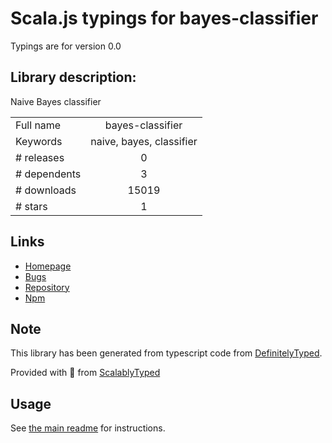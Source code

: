 
# Scala.js typings for bayes-classifier

Typings are for version 0.0

## Library description:
Naive Bayes classifier

|                    |                 |
| ------------------ | :-------------: |
| Full name          | bayes-classifier |
| Keywords           | naive, bayes, classifier |
| # releases         | 0 |
| # dependents       | 3 |
| # downloads        | 15019 |
| # stars            | 1 |

## Links
- [Homepage](https://github.com/miguelmota/bayes-classifier)
- [Bugs](https://github.com/miguelmota/bayes-classifier/issues)
- [Repository](https://github.com/miguelmota/bayes-classifier)
- [Npm](https://www.npmjs.com/package/bayes-classifier)
    


## Note
This library has been generated from typescript code from [DefinitelyTyped](https://definitelytyped.org).

Provided with :purple_heart: from [ScalablyTyped](https://github.com/oyvindberg/ScalablyTyped)

## Usage
See [the main readme](../../readme.md) for instructions.



